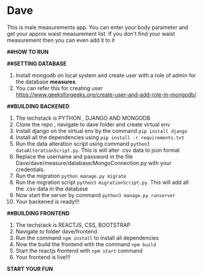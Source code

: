 # Dave
This is male measurements app. You can enter your body parameter and get your approx waist measurement list. If you don't find your waist measurement then you can even add it to it

**##HOW TO RUN**

**##SETTING DATABASE**

1. Install mongodb on local system and create user with a role of admin for the database **measures**.
2. You can refer this for creating user https://www.geeksforgeeks.org/create-user-and-add-role-in-mongodb/

**##BUILDING BACKENED**

1. The techstack is PYTHON , DJANGO AND MONGODB
2. Clone the repo , navigate to dave folder and create virtual env
3. Install django on the virtual env by the command `pip install django`
4. Install all the dependencies using `pip install -r requirements.txt`
5. Run the data alteration script using command `python3 dataAlterationScript.py`. This is will alter .csv data to json format
6. Replace the username and password in the file Dave/dave/measure/database/MongoConnection.py with your credentials.
7. Run the migration `python manage.py migrate` 
8. Run the migration script `python3 migrationScript.py`. This will add all the .csv data in the database
9. Now start the server by command `python3 manage.py runserver`
10. Your backened is ready!!!

**##BUILDING FRONTEND**

1. The techstack is REACTJS, CSS, BOOTSTRAP
2. Navigate to folder dave/frontend
3. Run the command `npm install` to install all dependencies
4. Now the build the frontend with the command `npm build`
5. Start the reactjs frontend with `npm start` command
6. Your frontend is live!!!

**START YOUR FUN**
